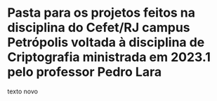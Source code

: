 # Pasta para os projetos feitos na disciplina do Cefet/RJ campus Petrópolis voltada à disciplina de Criptografia ministrada em 2023.1 pelo professor Pedro Lara

texto novo 